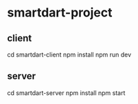 # smartdart-project

## client

cd smartdart-client
npm install
npm run dev

## server
cd smartdart-server
npm install
npm start